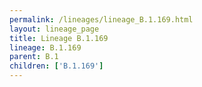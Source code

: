```yaml
---
permalink: /lineages/lineage_B.1.169.html
layout: lineage_page
title: Lineage B.1.169
lineage: B.1.169
parent: B.1
children: ['B.1.169']
---
```

